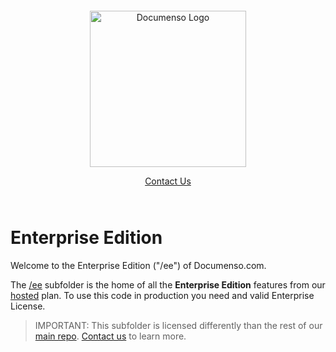 <div align="center"style="padding: 12px">
  <a href="https://github.com/documenso/documenso.com">
   <img width="250px" src="https://user-images.githubusercontent.com/1309312/224986248-5b8a5cdc-2dc1-46b9-a354-985bb6808ee0.png" alt="Documenso Logo">
  </a>
  
  <a href="https://dub.sh/documenso-enterprise">Contact Us</a>
</div>

# Enterprise Edition

Welcome to the Enterprise Edition ("/ee") of Documenso.com.

The [/ee](https://github.com/documenso/documenso/tree/main/packages/features/ee) subfolder is the home of all the **Enterprise Edition** features from our [hosted](https://documenso.com/pricing) plan. To use this code in production you need and valid Enterprise License.

> IMPORTANT: This subfolder is licensed differently than the rest of our [main repo](https://github.com/documenso/documenso). [Contact us](https://dub.sh/documenso-enterprise) to learn more.
